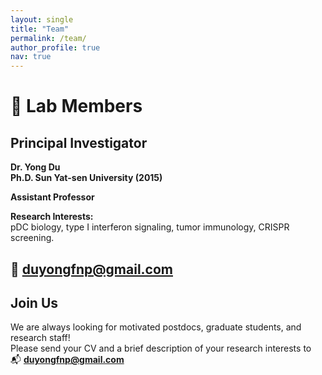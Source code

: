 ```yaml
---
layout: single
title: "Team"
permalink: /team/
author_profile: true
nav: true
---
```


# 👥 Lab Members

## Principal Investigator

**Dr. Yong Du**  
**Ph.D. Sun Yat-sen University (2015)**

**Assistant Professor**

**Research Interests:**  
pDC biology, type I interferon signaling, tumor immunology, CRISPR screening.

📧 [duyongfnp@gmail.com](mailto:duyongfnp@gmail.com)
---

## Join Us

We are always looking for motivated postdocs, graduate students, and research staff!  
Please send your CV and a brief description of your research interests to  
📬 **[duyongfnp@gmail.com](mailto:duyongfnp@gmail.com)**

